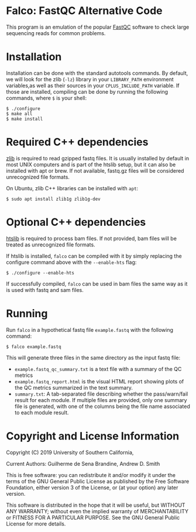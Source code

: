 # Falco: FastQC Alternative Code
This program is an emulation of the popular
[FastQC](https://www.bioinformatics.babraham.ac.uk/projects/fastqc) software to
check large sequencing reads for common problems.

Installation
============
Installation can be done with the standard autotools commands. By default, we
will look for the zlib (`-lz`) library in your
`LIBRARY_PATH` environment variables,as well as their sources in your
`CPLUS_INCLUDE_PATH` variable. If those are installed, compiling can be done by
running the following commands, where `$` is your shell:
```
$ ./configure
$ make all
$ make install
```

Required C++ dependencies
============
[zlib](https://zlib.net) is required to read gzipped fastq files. It is
usually installed by default in most UNIX computers and is part of the htslib
setup, but it can also be installed with apt or brew. If not available,
fastq.gz files will be considered unrecognized file formats.

On Ubuntu, zlib C++ libraries can be installed with `apt`:
```
$ sudo apt install zlib1g zlib1g-dev
```


Optional C++ dependencies
============
[htslib](https://github.com/samtools/htslib) is required to process bam
files. If not provided, bam files will be treated as unrecognized file
formats.

If htslib is installed, `falco` can be compiled with it by simply replacing the
configure command above with the `--enable-hts` flag:

```
$ ./configure --enable-hts
```
If successfully compiled, `falco` can be used in bam files the same way as it is
used with fastq and sam files.

Running
=======

Run `falco` in a hypothetical fastq file `example.fastq` with the following
command:
```
$ falco example.fastq
```

This will generate three files in the same directory as the input fastq file:
 * ``example.fastq_qc_summary.txt`` is a text file with a summary of the QC
   metrics
 * ``example.fastq_report.html`` is the visual HTML report showing plots of the
   QC metrics summarized in the text summary.
* ``summary.txt``: A tab-separated file describing whether the pass/warn/fail
  result for each module. If multiple files are provided, only one summary file
  is generated, with one of the columns being the file name associated to each
  module result.

Copyright and License Information
=================================

Copyright (C) 2019
University of Southern California,

Current Authors: Guilherme de Sena Brandine, Andrew D. Smith

This is free software: you can redistribute it and/or modify it under
the terms of the GNU General Public License as published by the Free
Software Foundation, either version 3 of the License, or (at your
option) any later version.

This software is distributed in the hope that it will be useful, but
WITHOUT ANY WARRANTY; without even the implied warranty of
MERCHANTABILITY or FITNESS FOR A PARTICULAR PURPOSE.  See the GNU
General Public License for more details.
